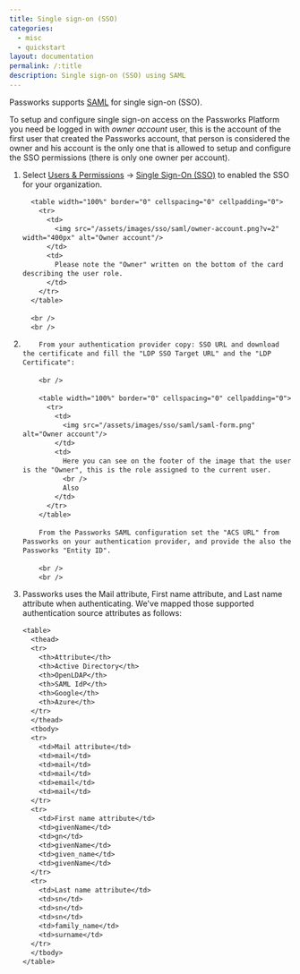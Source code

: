 ```yaml
---
title: Single sign-on (SSO)
categories:
  - misc
  - quickstart
layout: documentation
permalink: /:title
description: Single sign-on (SSO) using SAML
---
```


Passworks supports [SAML](https://en.wikipedia.org/wiki/Security_Assertion_Markup_Language) for single sign-on (SSO).

To setup and configure single sign-on access on the Passworks Platform you need be logged in with *owner account* user, this is the account of the first user that created the Passworks account, that person is considered the owner and his account is the only one that is allowed to setup and configure the SSO permissions (there is only one owner per account).

<ol>

  <li>
      Select <a href="https://passworks.io/organizations/roles">Users & Permissions</a> &#x2192; <a href="https://passworks.io/sso/saml">Single Sign-On (SSO)</a> to enabled the SSO for your organization.

      <table width="100%" border="0" cellspacing="0" cellpadding="0">
        <tr>
          <td>
            <img src="/assets/images/sso/saml/owner-account.png?v=2" width="400px" alt="Owner account"/>
          </td>
          <td>
            Please note the "Owner" written on the bottom of the card describing the user role.
          </td>
        </tr>
      </table>

      <br />
      <br />
  </li>
  <li>

        From your authentication provider copy: SSO URL and download the certificate and fill the "LDP SSO Target URL" and the "LDP Certificate":

        <br />

        <table width="100%" border="0" cellspacing="0" cellpadding="0">
          <tr>
            <td>
              <img src="/assets/images/sso/saml/saml-form.png" alt="Owner account"/>
            </td>
            <td>
              Here you can see on the footer of the image that the user is the "Owner", this is the role assigned to the current user.
              <br />
              Also
            </td>
          </tr>
        </table>

        From the Passworks SAML configuration set the "ACS URL" from Passworks on your authentication provider, and provide the also the Passworks "Entity ID".

        <br />
        <br />

  </li>

  <li>
    Passworks uses the Mail attribute, First name attribute, and Last name attribute when authenticating. We've mapped those supported authentication source attributes as follows:

    <table>
      <thead>
      <tr>
        <th>Attribute</th>
        <th>Active Directory</th>
        <th>OpenLDAP</th>
        <th>SAML IdP</th>
        <th>Google</th>
        <th>Azure</th>
      </tr>
      </thead>
      <tbody>
      <tr>
        <td>Mail attribute</td>
        <td>mail</td>
        <td>mail</td>
        <td>mail</td>
        <td>email</td>
        <td>mail</td>
      </tr>
      <tr>
        <td>First name attribute</td>
        <td>givenName</td>
        <td>gn</td>
        <td>givenName</td>
        <td>given_name</td>
        <td>givenName</td>
      </tr>
      <tr>
        <td>Last name attribute</td>
        <td>sn</td>
        <td>sn</td>
        <td>sn</td>
        <td>family_name</td>
        <td>surname</td>
      </tr>
      </tbody>
    </table>

  </li>

</ol>
